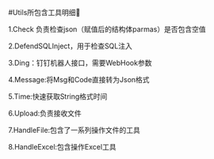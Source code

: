 #Utils所包含工具明细🔑

1.Check 负责检查json（赋值后的结构体parmas）是否包含空值

2.DefendSQLInject，用于检查SQL注入

3.Ding：钉钉机器人接口，需要WebHook参数

4.Message:将Msg和Code直接转为Json格式

5.Time:快速获取String格式时间

6.Upload:负责接收文件

7.HandleFile:包含了一系列操作文件的工具

8.HandleExcel:包含操作Excel工具